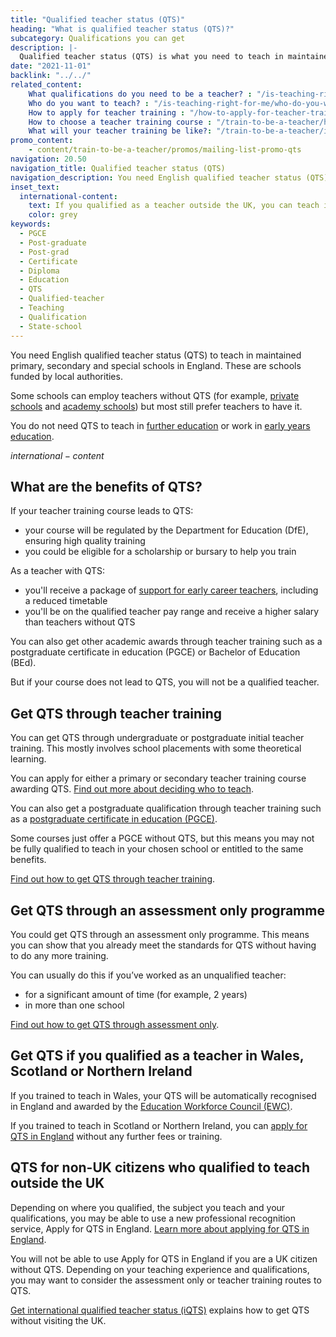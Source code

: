 ```yaml
---
title: "Qualified teacher status (QTS)"
heading: "What is qualified teacher status (QTS)?"
subcategory: Qualifications you can get
description: |-
  Qualified teacher status (QTS) is what you need to teach in maintained primary, secondary and special schools in England. Find out how to get QTS.
date: "2021-11-01"
backlink: "../../"
related_content:
    What qualifications do you need to be a teacher? : "/is-teaching-right-for-me/qualifications-you-need-to-teach"
    Who do you want to teach? : "/is-teaching-right-for-me/who-do-you-want-to-teach"
    How to apply for teacher training : "/how-to-apply-for-teacher-training"
    How to choose a teacher training course : "/train-to-be-a-teacher/how-to-choose-your-teacher-training-course"
    What will your teacher training be like?: "/train-to-be-a-teacher/initial-teacher-training"
promo_content:
    - content/train-to-be-a-teacher/promos/mailing-list-promo-qts
navigation: 20.50
navigation_title: Qualified teacher status (QTS)
navigation_description: You need English qualified teacher status (QTS) to teach in maintained schools in England. Find out how to get QTS through teacher training.
inset_text:
  international-content:
    text: If you qualified as a teacher outside the UK, you can teach in England for up to 4 years without QTS. However, having QTS may improve your chances of getting a teaching job in England.
    color: grey
keywords:
  - PGCE
  - Post-graduate
  - Post-grad
  - Certificate
  - Diploma
  - Education
  - QTS
  - Qualified-teacher
  - Teaching
  - Qualification
  - State-school
---
```


You need English qualified teacher status (QTS) to teach in maintained primary, secondary and special schools in England. These are schools funded by local authorities.

Some schools can employ teachers without QTS (for example, [private schools](https://www.gov.uk/types-of-school/private-schools) and [academy schools](https://www.gov.uk/types-of-school/academies)) but most still prefer teachers to have it.

You do not need QTS to teach in [further education](/is-teaching-right-for-me/become-a-further-education-teacher) or work in [early years education](/is-teaching-right-for-me/become-an-early-years-teacher).

$international-content$

## What are the benefits of QTS? 

If your teacher training course leads to QTS: 

* your course will be regulated by the Department for Education (DfE), ensuring high quality training 
* you could be eligible for a scholarship or bursary to help you train

As a teacher with QTS: 

* you'll receive a package of [support for early career teachers](/support-for-early-career-teachers), including a reduced timetable 
* you'll be on the qualified teacher pay range and receive a higher salary than teachers without QTS

You can also get other academic awards through teacher training such as a postgraduate certificate in education (PGCE) or Bachelor of Education (BEd).

But if your course does not lead to QTS, you will not be a qualified teacher.

## Get QTS through teacher training

You can get QTS through undergraduate or postgraduate initial teacher training. This mostly involves school placements with some theoretical learning.

You can apply for either a primary or secondary teacher training course awarding QTS. [Find out more about deciding who to teach](/is-teaching-right-for-me/who-do-you-want-to-teach).

You can also get a postgraduate qualification through teacher training such as a [postgraduate certificate in education (PGCE)](/train-to-be-a-teacher/what-is-a-pgce). 

Some courses just offer a PGCE without QTS, but this means you may not be fully qualified to teach in your chosen school or entitled to the same benefits.

[Find out how to get QTS through teacher training](/train-to-be-a-teacher).

## Get QTS through an assessment only programme

You could get QTS through an assessment only programme. This means you can show that you already meet the standards for QTS without having to do any more training.

You can usually do this if you’ve worked as an unqualified teacher:

* for a significant amount of time (for example, 2 years)
* in more than one school

[Find out how to get QTS through assessment only](/train-to-be-a-teacher/assessment-only-route-to-qts ).

## Get QTS if you qualified as a teacher in Wales, Scotland or Northern Ireland

If you trained to teach in Wales, your QTS will be automatically recognised in England and awarded by the [Education Workforce Council (EWC)](https://www.ewc.wales/site/index.php/en/).

If you trained to teach in Scotland or Northern Ireland, you can [apply for QTS in England](https://apply-for-qts-in-england.education.gov.uk/eligibility/start) without any further fees or training.

## QTS for non-UK citizens who qualified to teach outside the UK

Depending on where you qualified, the subject you teach and your qualifications, you may be able to use a new professional recognition service, Apply for QTS in England. [Learn more about applying for QTS in England](/non-uk-teachers/teach-in-england-if-you-trained-overseas#english-qualified-teacher-status-qts).

You will not be able to use Apply for QTS in England if you are a UK citizen without QTS. Depending on your teaching experience and qualifications, you may want to consider the assessment only or teacher training routes to QTS. 

[Get international qualified teacher status (iQTS)](/international-qualified-teacher-status) explains how to get QTS without visiting the UK. 